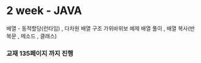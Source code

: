 # 2 week - JAVA
배열 - 동적할당(런타임) , 다차원 배열 구조
가위바위보 예제 배열 풀이 , 배열 복사(반복문 , 메소드 , 클래스)
### 교재 135페이지 까지 진행


